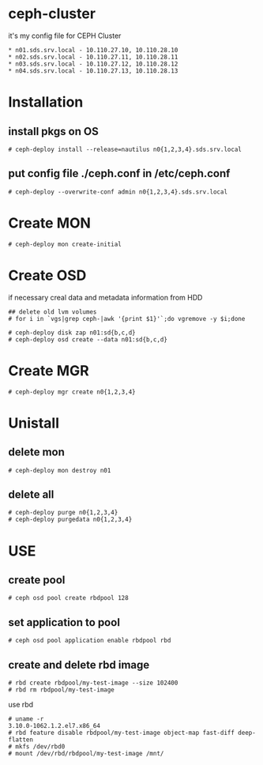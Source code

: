 # ceph-cluster
it's my config file for CEPH Cluster
```
* n01.sds.srv.local - 10.110.27.10, 10.110.28.10
* n02.sds.srv.local - 10.110.27.11, 10.110.28.11
* n03.sds.srv.local - 10.110.27.12, 10.110.28.12
* n04.sds.srv.local - 10.110.27.13, 10.110.28.13
```
# Installation
## install pkgs on OS 
```# ceph-deploy install --release=nautilus n0{1,2,3,4}.sds.srv.local```
## put config file ./ceph.conf in /etc/ceph.conf
```# ceph-deploy --overwrite-conf admin n0{1,2,3,4}.sds.srv.local```

# Create MON
```
# ceph-deploy mon create-initial
```

# Create OSD
if necessary creal data and metadata information from HDD
```
## delete old lvm volumes
# for i in `vgs|grep ceph-|awk '{print $1}'`;do vgremove -y $i;done
```

```
# ceph-deploy disk zap n01:sd{b,c,d}
# ceph-deploy osd create --data n01:sd{b,c,d}
```

# Create MGR
```
# ceph-deploy mgr create n0{1,2,3,4}
```

# Unistall
## delete mon
```
# ceph-deploy mon destroy n01
```
## delete all
```
# ceph-deploy purge n0{1,2,3,4}
# ceph-deploy purgedata n0{1,2,3,4}
```

# USE
## create pool
```
# ceph osd pool create rbdpool 128
```
## set application to pool
```
# ceph osd pool application enable rbdpool rbd
```
## create and delete rbd image
```
# rbd create rbdpool/my-test-image --size 102400
# rbd rm rbdpool/my-test-image
```
use rbd
```
# uname -r
3.10.0-1062.1.2.el7.x86_64
# rbd feature disable rbdpool/my-test-image object-map fast-diff deep-flatten
# mkfs /dev/rbd0
# mount /dev/rbd/rbdpool/my-test-image /mnt/
```
